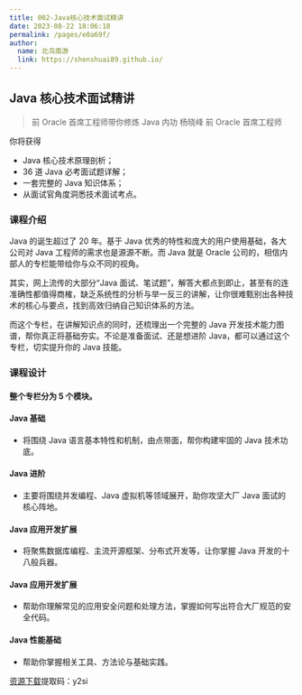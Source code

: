 ```yaml
---
title: 002-Java核心技术面试精讲
date: 2023-08-22 18:06:18
permalink: /pages/e0a69f/
author: 
  name: 北鸟南游
  link: https://shenshuai89.github.io/
---
```


## Java 核心技术面试精讲
> 前 Oracle 首席工程师带你修炼 Java 内功
> 杨晓峰  前 Oracle 首席工程师

你将获得
- Java 核心技术原理剖析；
- 36 道 Java 必考面试题详解；
- 一套完整的 Java 知识体系；
- 从面试官角度洞悉技术面试考点。

### 课程介绍

Java 的诞生超过了 20 年。基于 Java 优秀的特性和庞大的用户使用基础，各大公司对 Java 工程师的需求也是源源不断。而 Java 就是 Oracle 公司的，相信内部人的专栏能带给你与众不同的视角。

其实，网上流传的大部分“Java 面试、笔试题”，解答大都点到即止，甚至有的连准确性都值得商榷，缺乏系统性的分析与举一反三的讲解，让你很难甄别出各种技术的核心与要点，找到高效归纳自己知识体系的方法。

而这个专栏，在讲解知识点的同时，还梳理出一个完整的 Java 开发技术能力图谱，帮你真正将基础夯实。不论是准备面试、还是想进阶 Java，都可以通过这个专栏，切实提升你的 Java 技能。


### 课程设计
#### 整个专栏分为 5 个模块。

#### Java 基础
- 将围绕 Java 语言基本特性和机制，由点带面，帮你构建牢固的 Java 技术功底。

#### Java 进阶
- 主要将围绕并发编程、Java 虚拟机等领域展开，助你攻坚大厂 Java 面试的核心阵地。

#### Java 应用开发扩展
- 将聚焦数据库编程、主流开源框架、分布式开发等，让你掌握 Java 开发的十八般兵器。

#### Java 应用开发扩展
- 帮助你理解常见的应用安全问题和处理方法，掌握如何写出符合大厂规范的安全代码。

#### Java 性能基础
- 帮助你掌握相关工具、方法论与基础实践。

[资源下载](https://pan.baidu.com/s/1B2UKcvGLNNI4r-n-1HbN2g?pwd=y2si)提取码：y2si